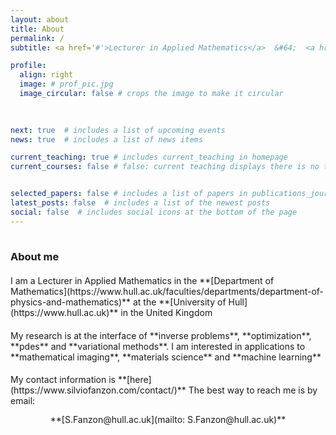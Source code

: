 ```yaml
---
layout: about
title: About
permalink: /
subtitle: <a href='#'>Lecturer in Applied Mathematics</a>  &#64;  <a href='https://www.hull.ac.uk'>Hull</a>

profile:
  align: right
  image: # prof_pic.jpg
  image_circular: false # crops the image to make it circular
  
    

next: true  # includes a list of upcoming events  
news: true  # includes a list of news items  

current_teaching: true # includes current_teaching in homepage 
current_courses: false # false: current teaching displays there is no teaching. True: current teaching displays publications in teaching_lecturer.bib with "current=true"


selected_papers: false # includes a list of papers in publications_journal.bib marked as "selected={true}"
latest_posts: false  # includes a list of the newest posts
social: false  # includes social icons at the bottom of the page
---
```


<hr style="width: 120%; visibility: hidden;">

<h3 style="margin-bottom: 1.3rem"><b>About me</b></h3>

<div markdown="1">
I am a Lecturer in Applied Mathematics in the **[Department of Mathematics](https://www.hull.ac.uk/faculties/departments/department-of-physics-and-mathematics)** at the **[University of Hull](https://www.hull.ac.uk)** in the United Kingdom
</div>

<div markdown="1" style="margin-top: 1.2rem;">
My research is at the interface of **inverse problems**, **optimization**, **pdes** and **variational methods**. I am interested in applications to **mathematical imaging**, **materials science** and **machine learning**
</div>

<div markdown="1" style="margin-top: 1.2rem;">
My contact information is **[here](https://www.silviofanzon.com/contact/)** The best way to reach me is by email:
</div>

<div markdown="1" style="text-align: center; margin-top: 0.8rem;">
**[S.Fanzon@hull.ac.uk](mailto: S.Fanzon@hull.ac.uk)**
</div>

